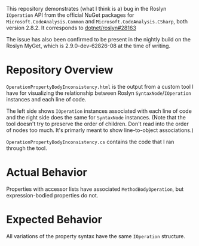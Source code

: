 This repository demonstrates (what I think is a) bug in the Roslyn `IOperation` API from the official NuGet packages for `Microsoft.CodeAnalysis.Common` and `Microsoft.CodeAnalysis.CSharp`, both version 2.8.2. It corresponds to [dotnet/roslyn#28163](https://github.com/dotnet/roslyn/issues/28163)

The issue has also been confirmed to be present in the nightly build on the Roslyn MyGet, which is 2.9.0-dev-62826-08 at the time of writing.

# Repository Overview

`OperationPropertyBodyInconsistency.html` is the output from a custom tool I have for visualizing the relationship between Roslyn `SyntaxNode`/`IOperation` instances and each line of code.

The left side shows `IOperation` instances associated with each line of code and the right side does the same for `SyntaxNode` instances. (Note that the tool doesn't try to preserve the order of children. Don't read into the order of nodes too much. It's primarly meant to show line-to-object associations.)

`OperationPropertyBodyInconsistency.cs` contains the code that I ran through the tool.

# Actual Behavior

Properties with accessor lists have associated `MethodBodyOperation`, but expression-bodied properties do not.

# Expected Behavior

All variations of the property syntax have the same `IOperation` structure.
